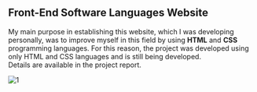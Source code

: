 ## Front-End Software Languages Website

  My main purpose in establishing this website, which I was developing personally, was to improve myself in this field by using **HTML** and **CSS** programming languages. For this reason, the project was developed using only HTML and CSS languages and is still being developed. </br>
  Details are available in the project report.
  
  ![1](https://user-images.githubusercontent.com/81514648/147755508-3a187625-e8a2-4ec5-990e-39f9b65f4e1c.png)



